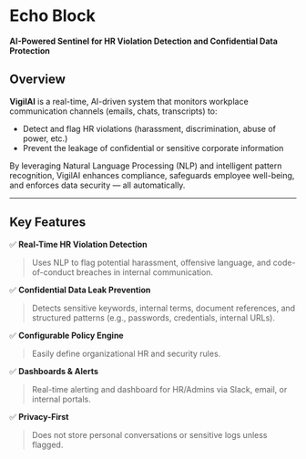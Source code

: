 # Echo Block 
**AI-Powered Sentinel for HR Violation Detection and Confidential Data Protection**

##  Overview
**VigilAI** is a real-time, AI-driven system that monitors workplace communication channels (emails, chats, transcripts) to:
- Detect and flag HR violations (harassment, discrimination, abuse of power, etc.)
- Prevent the leakage of confidential or sensitive corporate information

By leveraging Natural Language Processing (NLP) and intelligent pattern recognition, VigilAI enhances compliance, safeguards employee well-being, and enforces data security — all automatically.

---

##  Key Features

✅ **Real-Time HR Violation Detection**  
> Uses NLP to flag potential harassment, offensive language, and code-of-conduct breaches in internal communication.

✅ **Confidential Data Leak Prevention**  
> Detects sensitive keywords, internal terms, document references, and structured patterns (e.g., passwords, credentials, internal URLs).

✅ **Configurable Policy Engine**  
> Easily define organizational HR and security rules.

✅ **Dashboards & Alerts**  
> Real-time alerting and dashboard for HR/Admins via Slack, email, or internal portals.

✅ **Privacy-First**  
> Does not store personal conversations or sensitive logs unless flagged.
